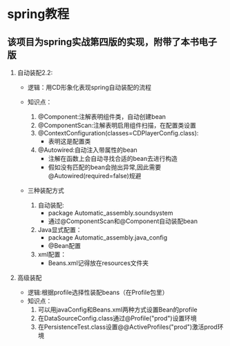 # spring教程

## 该项目为spring实战第四版的实现，附带了本书电子版


1. 自动装配2.2:
	* 逻辑：用CD形象化表现spring自动装配的流程
	* 知识点：
		1. @Component:注解表明组件类，自动创建bean
		2. @ComponentScan:注解表明启用组件扫描，在配置类设置
		3. @ContextConfiguration(classes=CDPlayerConfig.class):
			* 表明这是配置类
		4. @Autowired:自动注入带属性的bean
			* 注解在函数上会自动寻找合适的bean去进行构造
			* 假如没有匹配的bean会抛出异常,因此需要@Autowired(required=false)规避
		
	* 三种装配方式
		1. 自动装配:
			* package Automatic_assembly.soundsystem
			* 通过@ComponentScan和@Component自动装配bean
		2. Java显式配置：
			* package Automatic_assembly.java_config
			* @Bean配置
		3. xml配置：
			* Beans.xml记得放在resources文件夹

2. 高级装配
	* 逻辑:根据profile选择性装配beans（在Profile包里）
	* 知识点：
		1. 可以用javaConfig和Beans.xml两种方式设置Bean的profile
		2. 在DataSourceConfig.class通过@Profile("prod")设置环境
		3. 在PersistenceTest.class设置@@ActiveProfiles("prod")激活prod环境
